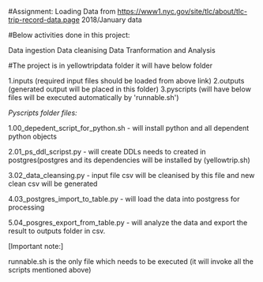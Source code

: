#Assignment:
Loading Data from https://www1.nyc.gov/site/tlc/about/tlc-trip-record-data.page 2018/January  data

#Below activities done in this project:

Data ingestion 
Data cleanising
Data Tranformation and Analysis

#The project is in yellowtripdata folder it will have  below folder

1.inputs  (required input files should be loaded from above link)
2.outputs (generated output will be placed in this folder)
3.pyscripts (will have below files will be executed automatically by 'runnable.sh')

*Pyscripts folder files:*

1.00_depedent_script_for_python.sh  - will install python and all  dependent python objects

2.01_ps_ddl_scripst.py    - will create DDLs needs to created in postgres(postgres and its dependencies will be installed by (yellowtrip.sh)

3.02_data_cleansing.py  - input file csv will be cleanised by this file and new clean csv will be generated

4.03_postgres_import_to_table.py  - will load the data into postgress for processing

5.04_posgres_export_from_table.py - will analyze the data and export the result to outputs folder in csv.



[Important note:]

runnable.sh is the only file which needs to be executed (it will invoke all the scripts mentioned above)
